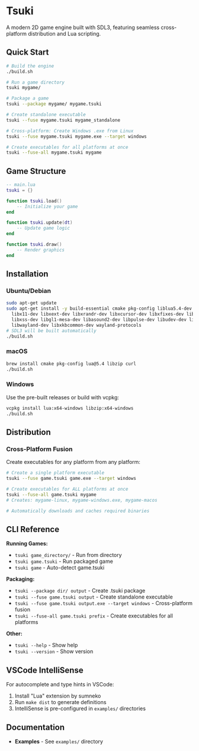 # Tsuki

A modern 2D game engine built with SDL3, featuring seamless cross-platform distribution and Lua scripting.

## Quick Start

```bash
# Build the engine
./build.sh

# Run a game directory
tsuki mygame/

# Package a game
tsuki --package mygame/ mygame.tsuki

# Create standalone executable
tsuki --fuse mygame.tsuki mygame_standalone

# Cross-platform: Create Windows .exe from Linux
tsuki --fuse mygame.tsuki mygame.exe --target windows

# Create executables for all platforms at once
tsuki --fuse-all mygame.tsuki mygame
```

## Game Structure


```lua
-- main.lua
tsuki = {}

function tsuki.load()
    -- Initialize your game
end

function tsuki.update(dt)
    -- Update game logic
end

function tsuki.draw()
    -- Render graphics
end
```

## Installation

### Ubuntu/Debian
```bash
sudo apt-get update
sudo apt-get install -y build-essential cmake pkg-config liblua5.4-dev libzip-dev curl \
  libx11-dev libxext-dev libxrandr-dev libxcursor-dev libxfixes-dev libxi-dev \
  libxss-dev libgl1-mesa-dev libasound2-dev libpulse-dev libudev-dev libdbus-1-dev \
  libwayland-dev libxkbcommon-dev wayland-protocols
# SDL3 will be built automatically
./build.sh
```

### macOS
```bash
brew install cmake pkg-config lua@5.4 libzip curl
./build.sh
```

### Windows
Use the pre-built releases or build with vcpkg:
```bash
vcpkg install lua:x64-windows libzip:x64-windows
./build.sh
```

## Distribution

### Cross-Platform Fusion
Create executables for any platform from any platform:
```bash
# Create a single platform executable
tsuki --fuse game.tsuki game.exe --target windows

# Create executables for ALL platforms at once
tsuki --fuse-all game.tsuki mygame
# Creates: mygame-linux, mygame-windows.exe, mygame-macos

# Automatically downloads and caches required binaries
```

## CLI Reference

**Running Games:**
- `tsuki game_directory/` - Run from directory
- `tsuki game.tsuki` - Run packaged game
- `tsuki game` - Auto-detect game.tsuki

**Packaging:**
- `tsuki --package dir/ output` - Create .tsuki package
- `tsuki --fuse game.tsuki output` - Create standalone executable
- `tsuki --fuse game.tsuki output.exe --target windows` - Cross-platform fusion
- `tsuki --fuse-all game.tsuki prefix` - Create executables for all platforms

**Other:**
- `tsuki --help` - Show help
- `tsuki --version` - Show version

## VSCode IntelliSense

For autocomplete and type hints in VSCode:

1. Install "Lua" extension by sumneko
2. Run `make dist` to generate definitions
3. IntelliSense is pre-configured in `examples/` directories

## Documentation

- **Examples** - See `examples/` directory